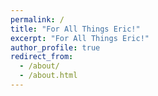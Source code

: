 ```yaml
---
permalink: /
title: "For All Things Eric!"
excerpt: "For All Things Eric!"
author_profile: true
redirect_from: 
  - /about/
  - /about.html
---
```

